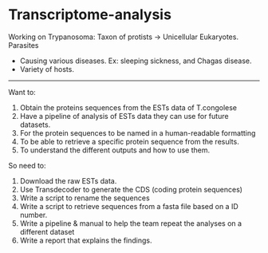 # Transcriptome-analysis

Working on Trypanosoma:
Taxon of protists -> Unicellular Eukaryotes.
Parasites
+ Causing various diseases. Ex: sleeping sickness, and Chagas disease.
+ Variety of hosts.

---

Want to:

1. Obtain the proteins sequences from the ESTs data of T.congolese
2. Have a pipeline of analysis of ESTs data they can use for future datasets.
3. For the protein sequences to be named in a human-readable formatting
4. To be able to retrieve a specific protein sequence from the results.
5. To understand the different outputs and how to use them.


So need to:
1. Download the raw ESTs data.
2. Use Transdecoder to generate the CDS (coding protein sequences)
3. Write a script to rename the sequences
4. Write a script to retrieve sequences from a fasta file based on a ID number.
5. Write a pipeline & manual to help the team repeat the analyses on a different dataset
6. Write a report that explains the findings.

